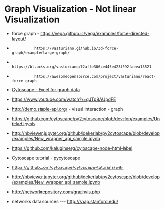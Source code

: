 # Graph Visualization - Not linear Visualization

* force graph - https://vega.github.io/vega/examples/force-directed-layout/
*               https://vasturiano.github.io/3d-force-graph/example/large-graph/
*               https://bl.ocks.org/vasturiano/02affe306ce445e423f992faeea13521
*               https://awesomeopensource.com/project/vasturiano/react-force-graph



* [Cytoscape - Excel for graph data](https://cytoscape.org/) 

* https://www.youtube.com/watch?v=qJTp8AUpdFE


* http://demo.staple-api.org/ - visual interaction - graph 




* https://github.com/cytoscape/py2cytoscape/blob/develop/examples/Untitled.ipynb
* http://nbviewer.jupyter.org/github/idekerlab/py2cytoscape/blob/develop/examples/New_wrapper_api_sample.ipynb
* https://github.com/kaluginserg/cytoscape-node-html-label
* Cytoscape tutorial - pycytoscape 
* https://github.com/cytoscape/cytoscape-tutorials/wiki
* http://nbviewer.jupyter.org/github/idekerlab/py2cytoscape/blob/develop/examples/New_wrapper_api_sample.ipynb


* http://networkrepository.com/graphvis.php 

* networks data sources --- http://snap.stanford.edu/
